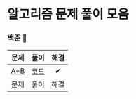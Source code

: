 # 알고리즘 문제 풀이 모음

### 백준 🤪

|문제|풀이|해결|
|:---:|:---:|:---:|
|[A+B](https://www.acmicpc.net/problem/1000)|[코드](Baekjoon/1000.js)|✔|
|문제|풀이|해결|
